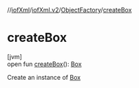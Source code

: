 //[iofXml](../../../index.md)/[iofXml.v2](../index.md)/[ObjectFactory](index.md)/[createBox](create-box.md)

# createBox

[jvm]\
open fun [createBox](create-box.md)(): [Box](../-box/index.md)

Create an instance of [Box](../-box/index.md)
